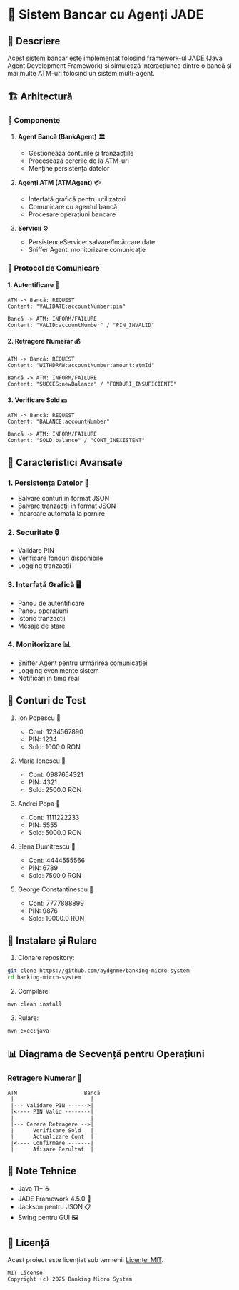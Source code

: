 # 🏦 Sistem Bancar cu Agenți JADE

## 📝 Descriere
Acest sistem bancar este implementat folosind framework-ul JADE (Java Agent Development Framework) și simulează interacțiunea dintre o bancă și mai multe ATM-uri folosind un sistem multi-agent.

## 🏗️ Arhitectură

### 🔧 Componente
1. **Agent Bancă (BankAgent)** 🏛️
   - Gestionează conturile și tranzacțiile
   - Procesează cererile de la ATM-uri
   - Menține persistența datelor

2. **Agenți ATM (ATMAgent)** 💳
   - Interfață grafică pentru utilizatori
   - Comunicare cu agentul bancă
   - Procesare operațiuni bancare

3. **Servicii** ⚙️
   - PersistenceService: salvare/încărcare date
   - Sniffer Agent: monitorizare comunicație

### 🔄 Protocol de Comunicare

#### 1. Autentificare 🔐
```
ATM -> Bancă: REQUEST
Content: "VALIDATE:accountNumber:pin"

Bancă -> ATM: INFORM/FAILURE
Content: "VALID:accountNumber" / "PIN_INVALID"
```

#### 2. Retragere Numerar 💰
```
ATM -> Bancă: REQUEST
Content: "WITHDRAW:accountNumber:amount:atmId"

Bancă -> ATM: INFORM/FAILURE
Content: "SUCCES:newBalance" / "FONDURI_INSUFICIENTE"
```

#### 3. Verificare Sold 💵
```
ATM -> Bancă: REQUEST
Content: "BALANCE:accountNumber"

Bancă -> ATM: INFORM/FAILURE
Content: "SOLD:balance" / "CONT_INEXISTENT"
```

## 🌟 Caracteristici Avansate

### 1. Persistența Datelor 💾
- Salvare conturi în format JSON
- Salvare tranzacții în format JSON
- Încărcare automată la pornire

### 2. Securitate 🔒
- Validare PIN
- Verificare fonduri disponibile
- Logging tranzacții

### 3. Interfață Grafică 🖥️
- Panou de autentificare
- Panou operațiuni
- Istoric tranzacții
- Mesaje de stare

### 4. Monitorizare 📊
- Sniffer Agent pentru urmărirea comunicației
- Logging evenimente sistem
- Notificări în timp real

## 👥 Conturi de Test
1. Ion Popescu 👨
   - Cont: 1234567890
   - PIN: 1234
   - Sold: 1000.0 RON

2. Maria Ionescu 👩
   - Cont: 0987654321
   - PIN: 4321
   - Sold: 2500.0 RON

3. Andrei Popa 👨
   - Cont: 1111222233
   - PIN: 5555
   - Sold: 5000.0 RON

4. Elena Dumitrescu 👩
   - Cont: 4444555566
   - PIN: 6789
   - Sold: 7500.0 RON

5. George Constantinescu 👨
   - Cont: 7777888899
   - PIN: 9876
   - Sold: 10000.0 RON

## 🚀 Instalare și Rulare

1. Clonare repository:
```bash
git clone https://github.com/aydgnme/banking-micro-system
cd banking-micro-system
```

2. Compilare:
```bash
mvn clean install
```

3. Rulare:
```bash
mvn exec:java
```

## 📊 Diagrama de Secvență pentru Operațiuni

### Retragere Numerar 💸
```
ATM                     Bancă
 |                        |
 |--- Validare PIN ------>|
 |<---- PIN Valid --------|
 |                        |
 |--- Cerere Retragere -->|
 |      Verificare Sold   |
 |      Actualizare Cont  |
 |<---- Confirmare -------|
 |      Afișare Rezultat  |
```

## 🔧 Note Tehnice
- Java 11+ ☕
- JADE Framework 4.5.0 🤖
- Jackson pentru JSON 📋
- Swing pentru GUI 🖼️

## 📜 Licență
Acest proiect este licențiat sub termenii [Licenței MIT](LICENSE).

```text
MIT License
Copyright (c) 2025 Banking Micro System
``` 